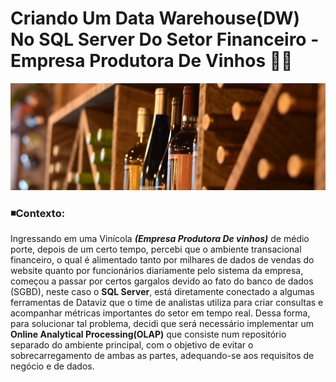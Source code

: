 # Criando Um Data Warehouse(DW) No SQL Server Do Setor Financeiro - Empresa Produtora De Vinhos 💱🍇
![Alt ou título da imagem](https://github.com/Philippeizidorio/CriandoDW_SQLEMPVinicola/blob/main/wineryfinan.png)

### ◾Contexto:
Ingressando em uma Vinícola ___(Empresa Produtora De vinhos)___ de médio porte, depois de um certo tempo, percebi que o ambiente transacional financeiro, o qual é alimentado tanto por milhares de dados de vendas do website quanto por funcionários diariamente pelo sistema da empresa, começou a passar por certos gargalos devido ao fato do banco de dados (SGBD), neste caso o __SQL Server__, está diretamente conectado a algumas ferramentas de Dataviz que o time de analistas utiliza para criar consultas e acompanhar métricas importantes do setor em tempo real. Dessa forma, para solucionar tal problema, decidi que será necessário implementar um __Online Analytical Processing(OLAP)__ que consiste num repositório separado do ambiente principal, com o objetivo de evitar o sobrecarregamento de ambas as partes, adequando-se aos requisitos de negócio e de dados. 
